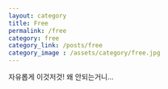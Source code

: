 ```yaml
---
layout: category
title: Free
permalink: /free
category: free
category_link: /posts/free
category_image : /assets/category/free.jpg
---
```


자유롭게 이것저것! 
왜 안되는거니... 
